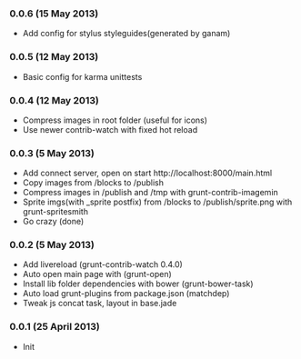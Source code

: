 ### 0.0.6 (15 May 2013)

* Add config for stylus styleguides(generated by ganam)

### 0.0.5 (12 May 2013)

* Basic config for karma unittests

### 0.0.4 (12 May 2013)

* Compress images in root folder (useful for icons)
* Use newer contrib-watch with fixed hot reload

### 0.0.3 (5 May 2013)

* Add connect server, open on start http://localhost:8000/main.html
* Сopy images from /blocks to /publish 
* Сompress images in /publish and /tmp with grunt-contrib-imagemin
* Sprite imgs(with _sprite postfix) from /blocks to /publish/sprite.png with grunt-spritesmith
* Go crazy (done)

### 0.0.2 (5 May 2013)

* Add livereload (grunt-contrib-watch 0.4.0)
* Auto open main page with (grunt-open)
* Install lib folder dependencies with bower (grunt-bower-task)
* Auto load grunt-plugins from package.json (matchdep)
* Tweak js concat task, layout in base.jade

### 0.0.1 (25 April 2013)

* Init